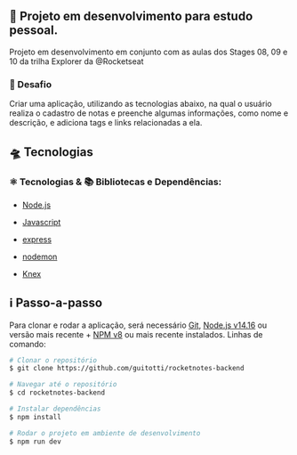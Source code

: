 ## 🧩 **Projeto em desenvolvimento para estudo pessoal.**

Projeto em desenvolvimento em conjunto com as aulas dos Stages 08, 09 e 10 da trilha Explorer da @Rocketseat

### 🎯 Desafio

Criar uma aplicação, utilizando as tecnologias abaixo, na qual o usuário realiza o cadastro de notas e preenche algumas informações, como nome e descrição, e adiciona tags e links relacionadas a ela. 

## 🛸 Tecnologias

### ⚛️ Tecnologias & 📚 Bibliotecas e Dependências:

- [Node.js](https://nodejs.org/en/)
- [Javascript](https://developer.mozilla.org/en-US/docs/Web/JavaScript)

- [express](https://.npmjs.com/package/express) 
- [nodemon](https://.npmjs.com/package/nodemon)
- [Knex](https://knexjs.org)

## :information_source: Passo-a-passo

Para clonar e rodar a aplicação, será necessário [Git](https://git-scm.com), [Node.js v14.16](https://nodejs.org/en/) ou versão mais recente + [NPM v8](https://nodejs.org/en/) ou mais recente instalados. 
Linhas de comando:

```bash
# Clonar o repositório
$ git clone https://github.com/guitotti/rocketnotes-backend

# Navegar até o repositório
$ cd rocketnotes-backend

# Instalar dependências
$ npm install

# Rodar o projeto em ambiente de desenvolvimento
$ npm run dev
```
